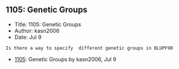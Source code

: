 ## 1105: Genetic Groups

- Title: 1105: Genetic Groups
- Author: kasn2006
- Date: Jul 9
```
Is there a way to specify  different genetic groups in BLUPF90
```

- [1105](1105.md): Genetic Groups by kasn2006, Jul 9
